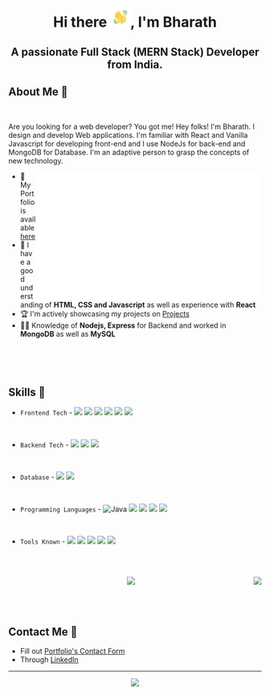 <!--
**Bharath-designer/bharath-designer** is a ✨ _special_ ✨ repository because its `README.md` (this file) appears on your GitHub profile.
Here are some ideas to get you started:
- 🔭 I’m currently working on ...
- 🌱 I’m currently learning ...
- 👯 I’m looking to collaborate on ...
- 🤔 I’m looking for help with ...
- 💬 Ask me about ...
- 📫 How to reach me: ...
- 😄 Pronouns: ...
- ⚡ Fun fact: ...
-->
# <p align=center>Hi there <img src="wave.gif" width="40px" />, I'm Bharath</p>
## <p align=center>A passionate Full Stack (MERN Stack) Developer from India.</p>


## About Me 🌟
<br/>

Are you looking for a web developer? You got me! Hey folks! I'm Bharath. I design and develop Web applications. I'm familiar with React and Vanilla Javascript for developing front-end and I use NodeJs for back-end and MongoDB for Database. I'm an adaptive person to grasp the concepts of new technology.

<img align="right" width="450" src="terminal.svg"/>

 - 📌 My Portfolio is available [here](https://bharath-v-portfolio.web.app) 
 - 🎯 I have a good understanding of **HTML, CSS and Javascript** as well as experience with **React**
- 🏆 I'm actively showcasing my projects on  <a href="https://bharath-v-portfolio.web.app/project">Projects</a>
 - 👨‍💻 Knowledge of **Nodejs, Express** for Backend and worked in **MongoDB** as well as **MySQL**

<br/>
<br/>
<br/>


## Skills 🎯

- ```Frontend Tech``` - ![](https://img.shields.io/badge/HTML5-E34F26.svg?style=for-the-badge&logo=HTML5&logoColor=white) ![](https://img.shields.io/badge/CSS3-1572B6.svg?style=for-the-badge&logo=CSS3&logoColor=white) ![](https://img.shields.io/badge/JavaScript-F7DF1E.svg?style=for-the-badge&logo=JavaScript&logoColor=black) ![](https://img.shields.io/badge/React-61DAFB.svg?style=for-the-badge&logo=React&logoColor=black) ![](https://img.shields.io/badge/Bootstrap-7952B3.svg?style=for-the-badge&logo=Bootstrap&logoColor=white) ![](https://img.shields.io/badge/Redux-764ABC.svg?style=for-the-badge&logo=Redux&logoColor=white) 

<br/>

- ```Backend Tech``` - ![](https://img.shields.io/badge/Node.js-339933.svg?style=for-the-badge&logo=nodedotjs&logoColor=white) ![](https://img.shields.io/badge/Express-000000.svg?style=for-the-badge&logo=Express&logoColor=white) ![](https://img.shields.io/badge/Firebase-FFCA28.svg?style=for-the-badge&logo=Firebase&logoColor=black)

<br/>

- ```Database``` - ![](https://img.shields.io/badge/MongoDB-47A248.svg?style=for-the-badge&logo=MongoDB&logoColor=white) ![](https://img.shields.io/badge/MySQL-4479A1.svg?style=for-the-badge&logo=MySQL&logoColor=white)

<br/>

- ```Programming Languages``` - ![Java](https://img.shields.io/badge/java-%23ED8B00.svg?style=for-the-badge&logo=java&logoColor=white) ![](https://img.shields.io/badge/Python-3776AB.svg?style=for-the-badge&logo=Python&logoColor=white) ![](https://img.shields.io/badge/JavaScript-F7DF1E.svg?style=for-the-badge&logo=JavaScript&logoColor=black) ![](https://img.shields.io/badge/C-A8B9CC.svg?style=for-the-badge&logo=C&logoColor=black) ![](https://img.shields.io/badge/C++-00599C.svg?style=for-the-badge&logo=C++&logoColor=white)


<br/>

- ```Tools Known``` - ![](https://img.shields.io/badge/Git-F05032.svg?style=for-the-badge&logo=Git&logoColor=white) ![](https://img.shields.io/badge/Figma-F24E1E.svg?style=for-the-badge&logo=Figma&logoColor=white) ![](https://img.shields.io/badge/GitHub-181717.svg?style=for-the-badge&logo=GitHub&logoColor=white) ![](https://img.shields.io/badge/Postman-FF6C37.svg?style=for-the-badge&logo=Postman&logoColor=white) ![](https://img.shields.io/badge/Adobe%20Photoshop-31A8FF.svg?style=for-the-badge&logo=Adobe-Photoshop&logoColor=white)


<br/>
<br/>

<p align="center"><img height="170" align="right" src="https://github-readme-stats.vercel.app/api/top-langs/?username=bharath-designer&theme=highcontrast&show_icons=true&hide_border=false&layout=compact"/><img height="170" src="https://github-readme-stats.vercel.app/api?username=bharath-designer&theme=highcontrast&show_icons=true&hide_border=false&count_private=true"/></p>

<br/>
<br/>


## Contact Me 📱

- Fill out  [Portfolio's Contact Form](https://bharath-v-portfolio.web.app/contact)
- Through [LinkedIn](https://www.linkedin.com/in/bharath-v-536990245/)

<hr/>

<p align="center"><img src="https://github-readme-streak-stats.herokuapp.com/?user=bharath-designer&theme=highcontrast&hide_border=false"/></p>
